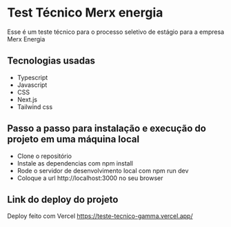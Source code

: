 # Test Técnico Merx energia

Esse é um teste técnico para o processo seletivo de estágio para a empresa Merx Energia

## Tecnologias usadas
* Typescript
* Javascript
* CSS
* Next.js
* Tailwind css

## Passo a passo para instalação e execução do projeto em uma máquina local
* Clone o repositório
* Instale as dependencias com npm install
* Rode o servidor de desenvolvimento local com npm run dev
* Coloque a url http://localhost:3000 no seu browser

## Link do deploy do projeto
Deploy feito com Vercel
https://teste-tecnico-gamma.vercel.app/
